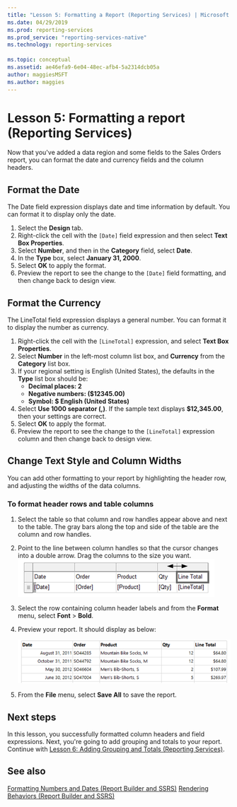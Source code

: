```yaml
---
title: "Lesson 5: Formatting a Report (Reporting Services) | Microsoft Docs"
ms.date: 04/29/2019
ms.prod: reporting-services
ms.prod_service: "reporting-services-native"
ms.technology: reporting-services

ms.topic: conceptual
ms.assetid: ae46efa9-6e04-48ec-afb4-5a2314dcb05a
author: maggiesMSFT
ms.author: maggies
---
```

# Lesson 5: Formatting a report (Reporting Services)

Now that you've added a data region and some fields to the Sales Orders report, you can format the date and currency fields and the column headers.

## <a name="bkmk_format_date"></a>Format the Date

The Date field expression displays date and time information by default. You can format it to display only the date.

1. Select the **Design** tab.
2. Right-click the cell with the `[Date]` field expression and then select **Text Box Properties**.
3. Select **Number**, and then in the **Category** field, select **Date**.
4. In the **Type** box, select **January 31, 2000**.
5. Select **OK** to apply the format.
6. Preview the report to see the change to the `[Date]` field formatting, and then change back to design view.

## <a name="bkmk_format_currency"></a>Format the Currency

The LineTotal field expression displays a general number. You can format it to display the number as currency.

1. Right-click the cell with the `[LineTotal]` expression, and select **Text Box Properties**.
2. Select **Number** in the left-most column list box, and **Currency** from the **Category** list box.
3. If your regional setting is English (United States), the defaults in the **Type** list box should be:
    - **Decimal places: 2**
    - **Negative numbers: ($12345.00)**
    - **Symbol: $ English (United States)**
4. Select **Use 1000 separator (,)**. If the sample text displays **$12,345.00**, then your settings are correct.
5. Select **OK** to apply the format.
6. Preview the report to see the change to the `[LineTotal]` expression column and then change back to design view.  

## <a name="bkmk_change_textstyle"></a>Change Text Style and Column Widths

You can add other formatting to your report by highlighting the header row, and adjusting the widths of the data columns.

### To format header rows and table columns

1. Select the table so that column and row handles appear above and next to the table. The gray bars along the top and side of the table are the column and row handles.

2. Point to the line between column handles so that the cursor changes into a double arrow. Drag the columns to the size you want.
    ![rs_BasicTableDetailsDesign](media/rs-basictabledetailsdesign.png)

3. Select the row containing column header labels and from the **Format** menu, select **Font** > **Bold**.

4. Preview your report. It should display as below:

    ![Preview of table with bold column headers](media/rs-basictabledetailsformattedpreview.png "Preview of table with bold column headers")  

5. From the **File** menu, select **Save All** to save the report.

## Next steps

In this lesson, you successfully formatted column headers and field expressions. Next, you're going to add grouping and totals to your report. Continue with [Lesson 6: Adding Grouping and Totals &#40;Reporting Services&#41;](lesson-6-adding-grouping-and-totals-reporting-services.md).

## See also

[Formatting Numbers and Dates &#40;Report Builder and SSRS&#41;](report-design/formatting-numbers-and-dates-report-builder-and-ssrs.md)
[Rendering Behaviors &#40;Report Builder  and SSRS&#41;](report-design/rendering-behaviors-report-builder-and-ssrs.md)
